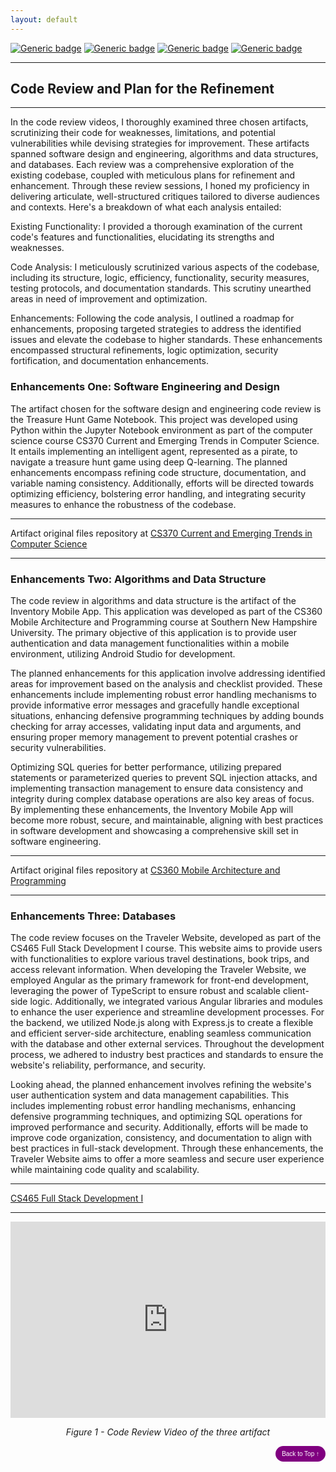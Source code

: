 ```yaml
---
layout: default
---
```


[![Generic badge](https://img.shields.io/badge/language-Markdown_\|_HTML-blue.svg)](https://www.markdownguide.org/) [![Generic badge](https://img.shields.io/badge/collaboration_tool-GitHub_Desktop-orchid.svg)](https://desktop.github.com/) [![Generic badge](https://img.shields.io/badge/editor-Markdown_Monster-mediumvioletred.svg)](https://markdownmonster.west-wind.com/) [![Generic badge](https://img.shields.io/badge/license-MIT-limegreen.svg)](LICENSE)


---

## Code Review and Plan for the Refinement

---

In the code review videos, I thoroughly examined three chosen artifacts, scrutinizing their code for weaknesses, limitations, and potential vulnerabilities while devising strategies for improvement. These artifacts spanned software design and engineering, algorithms and data structures, and databases. Each review was a comprehensive exploration of the existing codebase, coupled with meticulous plans for refinement and enhancement.
Through these review sessions, I honed my proficiency in delivering articulate, well-structured critiques tailored to diverse audiences and contexts. Here's a breakdown of what each analysis entailed:

Existing Functionality: 
I provided a thorough examination of the current code's features and functionalities, elucidating its strengths and weaknesses.

Code Analysis: 
I meticulously scrutinized various aspects of the codebase, including its structure, logic, efficiency, functionality, security measures, testing protocols, and documentation standards. This scrutiny unearthed areas in need of improvement and optimization.

Enhancements: 
Following the code analysis, I outlined a roadmap for enhancements, proposing targeted strategies to address the identified issues and elevate the codebase to higher standards. These enhancements encompassed structural refinements, logic optimization, security fortification, and documentation enhancements.


### Enhancements One: Software Engineering and Design

The artifact chosen for the software design and engineering code review is the Treasure Hunt Game Notebook. This project was developed using Python within the Jupyter Notebook environment as part of the computer science course CS370 Current and Emerging Trends in Computer Science. It entails implementing an intelligent agent, represented as a pirate, to navigate a treasure hunt game using deep Q-learning. The planned enhancements encompass refining code structure, documentation, and variable naming consistency. Additionally, efforts will be directed towards optimizing efficiency, bolstering error handling, and integrating security measures to enhance the robustness of the codebase.


---

Artifact original files repository at [CS370 Current and Emerging Trends in Computer Science](https://github.com/kowustep8719/kowustep8719.github.io/tree/main/original/CS370 "Treasure Hunt Game Original Repository")

---

###  Enhancements Two: Algorithms and Data Structure

The code review in algorithms and data structure is the artifact of the Inventory Mobile App. This application was developed as part of the CS360 Mobile Architecture and Programming course at Southern New Hampshire University. The primary objective of this application is to provide user authentication and data management functionalities within a mobile environment, utilizing Android Studio for development.

The planned enhancements for this application involve addressing identified areas for improvement based on the analysis and checklist provided. These enhancements include implementing robust error handling mechanisms to provide informative error messages and gracefully handle exceptional situations, enhancing defensive programming techniques by adding bounds checking for array accesses, validating input data and arguments, and ensuring proper memory management to prevent potential crashes or security vulnerabilities.

Optimizing SQL queries for better performance, utilizing prepared statements or parameterized queries to prevent SQL injection attacks, and implementing transaction management to ensure data consistency and integrity during complex database operations are also key areas of focus. By implementing these enhancements, the Inventory Mobile App will become more robust, secure, and maintainable, aligning with best practices in software development and showcasing a comprehensive skill set in software engineering.


---

Artifact original files repository at [CS360 Mobile Architecture and Programming](https://github.com/kowustep8719/kowustep8719.github.io/tree/main/original/CS360 "Inventory Mobile App Original Repository")

---

### Enhancements Three: Databases

The code review focuses on the Traveler Website, developed as part of the CS465 Full Stack Development I course. This website aims to provide users with functionalities to explore various travel destinations, book trips, and access relevant information. When developing the Traveler Website, we employed Angular as the primary framework for front-end development, leveraging the power of TypeScript to ensure robust and scalable client-side logic. Additionally, we integrated various Angular libraries and modules to enhance the user experience and streamline development processes. For the backend, we utilized Node.js along with Express.js to create a flexible and efficient server-side architecture, enabling seamless communication with the database and other external services. Throughout the development process, we adhered to industry best practices and standards to ensure the website's reliability, performance, and security.

Looking ahead, the planned enhancement involves refining the website's user authentication system and data management capabilities. This includes implementing robust error handling mechanisms, enhancing defensive programming techniques, and optimizing SQL operations for improved performance and security. Additionally, efforts will be made to improve code organization, consistency, and documentation to align with best practices in full-stack development. Through these enhancements, the Traveler Website aims to offer a more seamless and secure user experience while maintaining code quality and scalability.

---

[CS465 Full Stack Development I](https://github.com/kowustep8719/kowustep8719.github.io/tree/main/original/CS465 "Traveler Website Original Repository")


---
<div style="text-align: center;">
    <div style="position: relative; padding-bottom: 56.25%; padding-top: 30px; height: 0; overflow: hidden;">
        <iframe style="position: absolute; top: 0; left: 0; width: 100%; height: 100%;" src="https://youtu.be/389YtSmOUXU?feature=shared" title="Code Review Of The Three Artifacts" frameborder="0" allow="accelerometer; autoplay; clipboard-write; encrypted-media; gyroscope; picture-in-picture" allowfullscreen></iframe>
    </div>
    <p><em>Figure 1 - Code Review Video of the three artifact</em></p>
</div>

<div style="text-align: right;">
    <a href="#">
        <button style="font-size: 10px; font-weight: 500; background: #800080; color: #ffffff; border-radius: 50px; border-style: solid; border-color: #800080; padding: 5px 8px;">Back to Top &#8593;</button>
    </a>
</div>